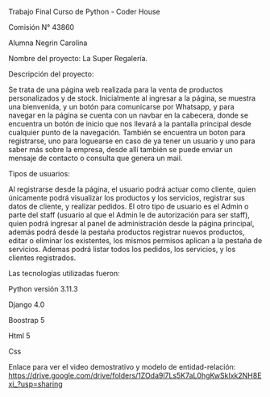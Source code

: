Trabajo Final Curso de Python - Coder House

Comisión N° 43860

Alumna Negrin Carolina


Nombre del proyecto: La Super Regalería.

Descripción del proyecto:

Se trata de una página web realizada para la venta de productos personalizados y de stock.
Inicialmente al ingresar a la página, se muestra una bienvenida, y un botón para comunicarse por Whatsapp, y para navegar en la página se cuenta con un navbar en la cabecera, donde se encuentra un botón de inicio que nos llevará a la pantalla principal desde cualquier punto de la navegación. También se encuentra un boton para registrarse, uno para loguearse en caso de ya tener un usuario y uno para saber más sobre la empresa, desde allí también se puede enviar un mensaje de contacto o consulta que genera un mail.

Tipos de usuarios:

Al registrarse desde la página, el usuario podrá actuar como cliente, quien únicamente podrá visualizar los productos y los servicios, registrar sus datos de cliente, y realizar pedidos.
El otro tipo de usuario es el Admin o parte del staff (usuario al que el Admin le de autorización para ser staff), quien podrá ingresar al panel de administración desde la página principal, además podrá desde la pestaña productos registrar nuevos productos, editar o eliminar los existentes, los mismos permisos aplican a la pestaña de servicios. Ademas podrá listar todos los pedidos, los servicios, y los clientes registrados.

Las tecnologías utilizadas fueron:

Python versión 3.11.3

Django 4.0


Boostrap 5

Html 5

Css

Enlace para ver el video demostrativo y modelo de entidad-relación:
https://drive.google.com/drive/folders/1ZOda9l7Ls5K7aL0hgKwSkIxk2NH8Exi_?usp=sharing


